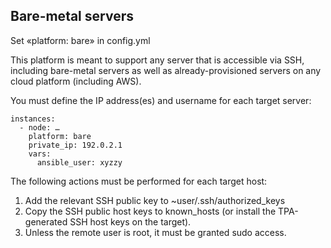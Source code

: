 Bare-metal servers
------------------

Set «platform: bare» in config.yml

This platform is meant to support any server that is accessible via SSH,
including bare-metal servers as well as already-provisioned servers on
any cloud platform (including AWS).

You must define the IP address(es) and username for each target server:

```
instances:
  - node: …
    platform: bare
    private_ip: 192.0.2.1
    vars:
      ansible_user: xyzzy
```

The following actions must be performed for each target host:

1. Add the relevant SSH public key to ~user/.ssh/authorized_keys
2. Copy the SSH public host keys to known_hosts (or install the
   TPA-generated SSH host keys on the target).
3. Unless the remote user is root, it must be granted sudo access.

